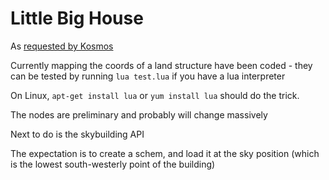 # Little Big House

As [requested by Kosmos](https://forum.minetest.net/viewtopic.php?f=47&t=15722)

Currently mapping the coords of a land structure have been coded - they can be tested by running `lua test.lua` if you have a lua interpreter

On Linux, `apt-get install lua` or `yum install lua` should do the trick.

The nodes are preliminary and probably will change massively

Next to do is the skybuilding API

The expectation is to create a schem, and load it at the sky position (which is the lowest south-westerly point of the building)
